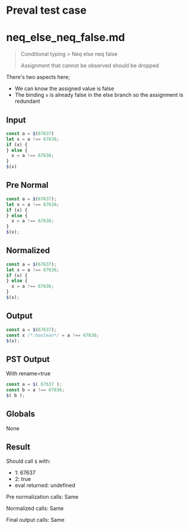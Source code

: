 # Preval test case

# neq_else_neq_false.md

> Conditional typing > Neq else neq false
>
> Assignment that cannot be observed should be dropped

There's two aspects here;
- We can know the assigned value is false
- The binding `x` is already false in the else branch so the assignment is redundant

## Input

`````js filename=intro
const a = $(67637)
let x = a !== 67636;
if (x) {
} else {
  x = a !== 67636;
}
$(x)
`````

## Pre Normal


`````js filename=intro
const a = $(67637);
let x = a !== 67636;
if (x) {
} else {
  x = a !== 67636;
}
$(x);
`````

## Normalized


`````js filename=intro
const a = $(67637);
let x = a !== 67636;
if (x) {
} else {
  x = a !== 67636;
}
$(x);
`````

## Output


`````js filename=intro
const a = $(67637);
const x /*:boolean*/ = a !== 67636;
$(x);
`````

## PST Output

With rename=true

`````js filename=intro
const a = $( 67637 );
const b = a !== 67636;
$( b );
`````

## Globals

None

## Result

Should call `$` with:
 - 1: 67637
 - 2: true
 - eval returned: undefined

Pre normalization calls: Same

Normalized calls: Same

Final output calls: Same
